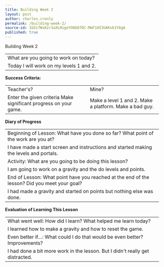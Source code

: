 ```yaml
---
title: Building Week 2
layout: post
author: charles.cronly
permalink: /building-week-2/
source-id: 1UZs7WsKzr3aXLHigeYO6bD7OC-MmF1HI3UAKvb1Y8gA
published: true
---
```

Building Week 2

<table>
  <tr>
    <td>What are you going to work on today?</td>
  </tr>
  <tr>
    <td>Today I will work on my levels 1 and 2.</td>
  </tr>
</table>


**Success Criteria:**

<table>
  <tr>
    <td>Teacher's?</td>
    <td>Mine?</td>
  </tr>
  <tr>
    <td>Enter the given criteria
Make significant progress on your game.
</td>
    <td>Make a level 1 and 2.
Make a platform.
Make a bad guy.</td>
  </tr>
</table>


**Diary of Progress**

<table>
  <tr>
    <td>Beginning of Lesson: What have you done so far? What point of the work are you at?</td>
  </tr>
  <tr>
    <td>I have made a start screen and instructions and started making the levels and portals.</td>
  </tr>
  <tr>
    <td>Activity:  What are you going to be doing this lesson? </td>
  </tr>
  <tr>
    <td>I am going to work on a gravity and the do levels and points.</td>
  </tr>
  <tr>
    <td>End of Lesson: What point have you reached at the end of the lesson? Did you meet your goal? </td>
  </tr>
  <tr>
    <td>I had made a gravity and started on points but nothing else was done.</td>
  </tr>
</table>


**Evaluation of Learning This Lesson**

<table>
  <tr>
    <td>What went well: How did I learn? What helped me learn today? </td>
  </tr>
  <tr>
    <td>I learned how to make a gravity and how to reset the game.</td>
  </tr>
  <tr>
    <td>Even better if…: What could I do that would be even better? Improvements? </td>
  </tr>
  <tr>
    <td>I had done a bit more work in the lesson. But I didn't really get distracted.</td>
  </tr>
</table>


